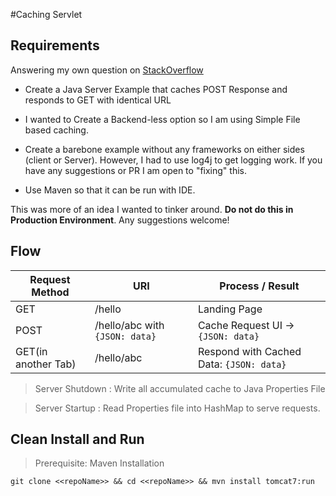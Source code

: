 #Caching Servlet 

## Requirements

Answering my own question on [StackOverflow](http://stackoverflow.com/questions/42522611/how-can-tomcat-server-cache-a-post-request)

- Create a Java Server Example that caches POST Response and responds to GET with identical URL

- I wanted to Create a Backend-less option so I am using Simple File based caching.

- Create a barebone example without any frameworks on either sides (client or Server). However, I had to use log4j to get logging work. If you have any suggestions or PR I am open to "fixing" this.

- Use Maven so that it can be run with IDE.


This was more of an idea I wanted to tinker around. **Do not do this in Production Environment**. Any suggestions welcome!


## Flow

| Request Method | URI | Process / Result|
|----------------|-----|-----------------|
| GET            |/hello| Landing Page|
|POST            |/hello/abc with `{JSON: data}`| Cache Request UI -> `{JSON: data}`|
|GET(in another Tab)| /hello/abc| Respond with Cached Data: `{JSON: data}`|


> Server Shutdown : Write all accumulated cache to Java Properties File

> Server Startup : Read Properties file into HashMap to serve requests.



## Clean Install and Run

> Prerequisite: Maven Installation

```shell
git clone <<repoName>> && cd <<repoName>> && mvn install tomcat7:run
```
